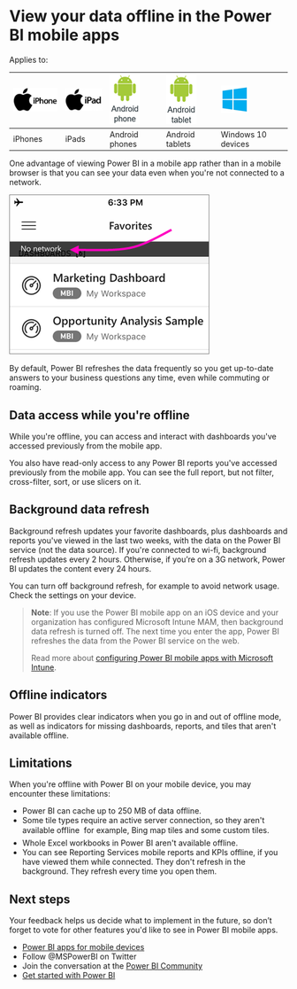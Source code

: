<properties 
   pageTitle="View your data offline in the Power BI mobile apps"
   description="Read about an advantage of viewing Power BI in a mobile app rather than in a mobile browser: you can see your data even when you're not connected to a network."
   services="powerbi" 
   documentationCenter="" 
   authors="maggiesMSFT" 
   manager="erikre" 
   backup=""
   editor=""
   tags=""
   qualityFocus="no"
   qualityDate=""/>
 
<tags
   ms.service="powerbi"
   ms.devlang="NA"
   ms.topic="article"
   ms.tgt_pltfrm="NA"
   ms.workload="powerbi"
   ms.date="07/19/2017"
   ms.author="maggies"/>

# View your data offline in the Power BI mobile apps

Applies to:

| ![iPhone](media/powerbi-mobile-offline-android/iphone-logo-50-px.png) | ![iPad](media/powerbi-mobile-offline-android/ipad-logo-50-px.png) | ![Android phone](media/powerbi-mobile-offline-android/android-phone-logo-50-px.png) | ![Android tablet](media/powerbi-mobile-offline-android/android-tablet-logo-50-px.png) | ![Windows 10](media/powerbi-mobile-offline-android/win-10-logo-50-px.png) |
|:------------------------|:----------------------------|:----------------------------|:----------------------------------------|:-----------------|
| iPhones | iPads | Android phones | Android tablets | Windows 10 devices |


One advantage of viewing Power BI in a mobile app rather than in a mobile browser is that you can see your data even when you're not connected to a network. 

![No network message](media/powerbi-mobile-offline-android/power-bi-iphone-no-network.png)


By default, Power BI refreshes the data frequently so you get up-to-date answers to your business questions any time, even while commuting or roaming.

## Data access while you're offline

While you're offline, you can access and interact with dashboards you've accessed previously from the mobile app.

You also have read-only access to any Power BI reports you've accessed previously from the mobile app. You can see the full report, but not filter, cross-filter, sort, or use slicers on it.

## Background data refresh

Background refresh updates your favorite dashboards, plus dashboards and reports you've viewed in the last two weeks, with the data on the Power BI service (not the data source). If you're connected to wi-fi, background refresh updates every 2 hours. Otherwise, if you’re on a 3G network, Power BI updates the content every 24 hours.

You can turn off background refresh, for example to avoid network usage. Check the settings on your device.

>**Note**: If you use the Power BI mobile app on an iOS device and your organization has configured Microsoft Intune MAM, then background data refresh is turned off. The next time you enter the app, Power BI refreshes the data from the Power BI service on the web.
>
>Read more about [configuring Power BI mobile apps with Microsoft Intune](powerbi-admin-mobile-intune.md). 

## Offline indicators

Power BI provides clear indicators when you go in and out of offline mode, as well as indicators for missing dashboards, reports, and tiles that aren't available offline.

## Limitations
When you're offline with Power BI on your mobile device, you may encounter these limitations:

-   Power BI can cache up to 250 MB of data offline.
-   Some tile types require an active server connection, so they aren't available offline &#151; for example, Bing map tiles and some custom tiles.
-   Whole Excel workbooks in Power BI aren't available offline.
-   You can see Reporting Services mobile reports and KPIs offline, if you have viewed them while connected. They don't refresh in the background. They refresh every time you open them. 

## Next steps

Your feedback helps us decide what to implement in the future, so don’t forget to vote for other features you'd like to see in Power BI mobile apps. 

-   [Power BI apps for mobile devices](powerbi-power-bi-apps-for-mobile-devices.md)
-   Follow @MSPowerBI on Twitter
-   Join the conversation at the [Power BI Community](http://community.powerbi.com/)
-   [Get started with Power BI](powerbi-service-get-started.md)

